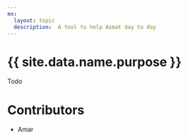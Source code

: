 ```yaml
---
mx:
  layout: topic
  description:  A tool to help Asmat day to day
---
```




# {{ site.data.name.purpose }}
Todo


# Contributors
- Amar

